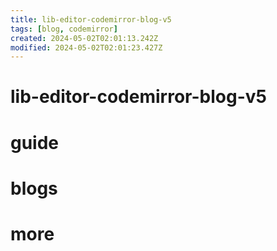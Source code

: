 ```yaml
---
title: lib-editor-codemirror-blog-v5
tags: [blog, codemirror]
created: 2024-05-02T02:01:13.242Z
modified: 2024-05-02T02:01:23.427Z
---
```


# lib-editor-codemirror-blog-v5

# guide

# blogs

# more
